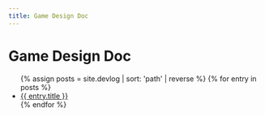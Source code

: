 ```yaml
---
title: Game Design Doc
---
```


# Game Design Doc

<ul>
{% assign posts = site.devlog | sort: 'path' | reverse %}
{% for entry in posts %}
  <li><a href="{{ entry.url | relative_url }}">{{ entry.title }}</a></li>
{% endfor %}
</ul>
